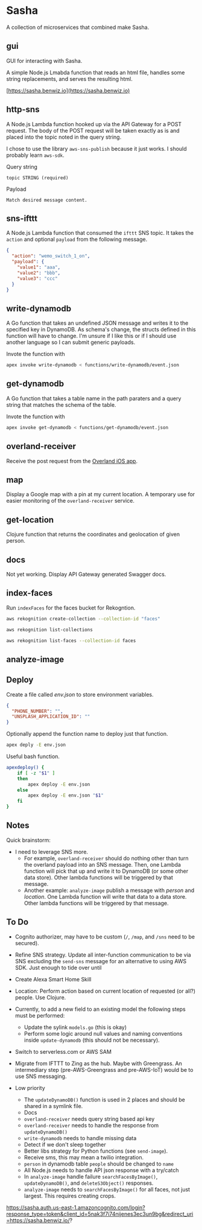 # Sasha

A collection of microservices that combined make Sasha.

## gui

GUI for interacting with Sasha.

A simple Node.js Lmabda function that reads an html file, handles some string replacements, and serves the resulting html.

[https://sasha.benwiz.io](https://sasha.benwiz.io)

## http-sns

A Node.js Lambda function hooked up via the API Gateway for a POST request. The body of the POST request will be taken exactly as is and placed into the topic noted in the query string.

I chose to use the library `aws-sns-publish` because it just works. I should probably learn `aws-sdk`.

Query string

```text
topic STRING (required)
```

Payload

```text
Match desired message content.
```

## sns-ifttt

A Node.js Lambda function that consumed the `ifttt` SNS topic. It takes the `action` and optional `payload` from the following message.

```json
{
  "action": "wemo_switch_1_on",
  "payload": {
    "value1": "aaa",
    "value2": "bbb",
    "value3": "ccc"
  }
}
```

## write-dynamodb

A Go function that takes an undefined JSON message and writes it to the specified key in DynamoDB. As schema's change, the structs defined in this function will have to change. I'm unsure if I like this or if I should use another language so I can submit generic payloads.

Invote the function with

```bash
apex invoke write-dynamodb < functions/write-dynamodb/event.json
```

## get-dynamodb

A Go function that takes a table name in the path paraters and a query string that matches the schema of the table.

Invote the function with

```bash
apex invoke get-dynamodb < functions/get-dynamodb/event.json
```

## overland-receiver

Receive the post request from the [Overland iOS app](https://overland.p3k.io/).

## map

Display a Google map with a pin at my current location. A temporary use for easier monitoring of the `overland-receiver` service.

## get-location

Clojure function that returns the coordinates and geolocation of given person.

## docs

Not yet working. Display API Gateway generated Swagger docs.

## index-faces

Run `indexFaces` for the faces bucket for Rekogntion.

```bash
aws rekognition create-collection --collection-id "faces"
```

```bash
aws rekognition list-collections
```

```bash
aws rekognition list-faces --collection-id faces
```

## analyze-image

## Deploy

Create a file called _env.json_ to store environment variables.

```json
{
  "PHONE_NUMBER": "",
  "UNSPLASH_APPLICATION_ID": ""
}
```

Optionally append the function name to deploy just that function.

```bash
apex deply -E env.json
```

Useful bash function.

```bash
apexdeploy() {
    if [ -z "$1" ]
    then
        apex deploy -E env.json
    else
        apex deploy -E env.json "$1"
    fi
}
```

## Notes

Quick brainstorm:

- I need to leverage SNS more.
  - For example, `overland-receiver` should do nothing other than turn the overland payload into an SNS message. Then, one Lambda function will pick that up and write it to DynamoDB (or some other data store). Other lambda functions will be triggered by that message.
  - Another example: `analyze-image` publish a message with _person_ and _location_. One Lambda function will write that data to a data store. Other lambda functions will be triggered by that message.

## To Do

- Cognito authorizer, may have to be custom (`/`, `/map`, and `/sns` need to be secured).
- Refine SNS strategy. Update all inter-function communication to be via SNS excluding the `send-sns` message for an alternative to using AWS SDK. Just enough to tide over until

- Create Alexa Smart Home Skill
- Location: Perform action based on current location of requested (or all?) people. Use Clojure.
- Currently, to add a new field to an existing model the following steps must be performed:
  - Update the sylink `models.go` (this is okay)
  - Perform some logic around null values and naming conventions inside `update-dynamodb` (this should not be necessary).
- Switch to serverless.com or AWS SAM
- Migrate from IFTTT to Zing as the hub. Maybe with Greengrass. An intermediary step (pre-AWS-Greengrass and pre-AWS-IoT) would be to use SNS messaging.

- Low priority
  - The `updateDynamoDB()` function is used in 2 places and should be shared in a symlink file.
  - Docs
  - `overland-receiver` needs query string based api key
  - `overland-receiver` needs to handle the response from `updateDynamoDB()`
  - `write-dynamodb` needs to handle missing data
  - Detect if we don't sleep together
  - Better libs strategy for Python functions (see `send-image`).
  - Receive sms, this may mean a twilio integration.
  - `person` in dynamodb table `people` should be changed to `name`
  - All Node.js needs to handle API json response with a try/catch
  - In `analyze-image` handle failure `searchFacesByImage()`, `updateDynamoDB()`, and `deleteS3Object()` responses.
  - `analyze-image` needs to `searchFacesByImage()` for all faces, not just largest. This requires creating crops.

https://sasha.auth.us-east-1.amazoncognito.com/login?response_type=token&client_id=5nak3f7i74nijenes3ec3un9bg&redirect_uri=https://sasha.benwiz.io/?
